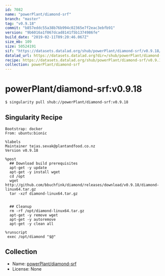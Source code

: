 ```yaml
---
id: 7082
name: "powerPlant/diamond-srf"
branch: "master"
tag: "v0.9.18"
commit: "b857eddc55a38b76b994c02365e7f2eac3ebfb91"
version: "9b6016a1f067dcad8141f5b1374986fe"
build_date: "2019-02-11T09:20:46.067Z"
size_mb: 109
size: 50524191
sif: "https://datasets.datalad.org/shub/powerPlant/diamond-srf/v0.9.18/2019-02-11-b857eddc-9b6016a1/9b6016a1f067dcad8141f5b1374986fe.simg"
datalad_url: https://datasets.datalad.org?dir=/shub/powerPlant/diamond-srf/v0.9.18/2019-02-11-b857eddc-9b6016a1/
recipe: https://datasets.datalad.org/shub/powerPlant/diamond-srf/v0.9.18/2019-02-11-b857eddc-9b6016a1/Singularity
collection: powerPlant/diamond-srf
---
```


# powerPlant/diamond-srf:v0.9.18

```bash
$ singularity pull shub://powerPlant/diamond-srf:v0.9.18
```

## Singularity Recipe

```singularity
Bootstrap: docker
From: ubuntu:bionic

%labels
Maintainer tejas.sevak@plantandfood.co.nz
Version v0.9.18

%post
  ## Download build prerequisites
  apt-get -y update
  apt-get -y install wget
  cd /opt
  wget http://github.com/bbuchfink/diamond/releases/download/v0.9.18/diamond-linux64.tar.gz
  tar -xzf diamond-linux64.tar.gz
  
 
  ## Cleanup
  rm -rf /opt/diamond-linux64.tar.gz
  apt-get -y remove wget
  apt-get -y autoremove
  apt-get -y clean all

%runscript
 exec /opt/diamond "$@"
```

## Collection

 - Name: [powerPlant/diamond-srf](https://github.com/powerPlant/diamond-srf)
 - License: None

